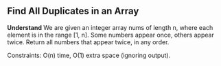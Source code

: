 ## Find All Duplicates in an Array
**Understand**
We are given an integer array nums of length n, where each element is in the range [1, n]. Some numbers appear once, others appear twice. Return all numbers that appear twice, in any order.

Constraints: O(n) time, O(1) extra space (ignoring output).